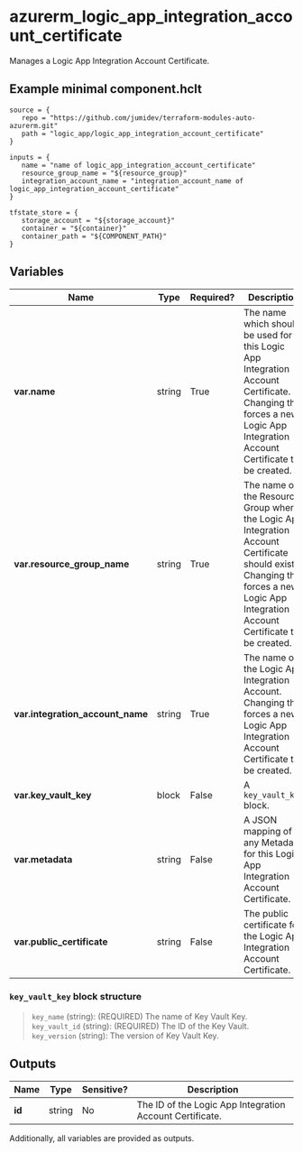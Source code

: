 # azurerm_logic_app_integration_account_certificate

Manages a Logic App Integration Account Certificate.

## Example minimal component.hclt

```hcl
source = {
   repo = "https://github.com/jumidev/terraform-modules-auto-azurerm.git" 
   path = "logic_app/logic_app_integration_account_certificate" 
}

inputs = {
   name = "name of logic_app_integration_account_certificate" 
   resource_group_name = "${resource_group}" 
   integration_account_name = "integration_account_name of logic_app_integration_account_certificate" 
}

tfstate_store = {
   storage_account = "${storage_account}" 
   container = "${container}" 
   container_path = "${COMPONENT_PATH}" 
}

```

## Variables

| Name | Type | Required? |  Description |
| ---- | ---- | --------- |  ----------- |
| **var.name** | string | True | The name which should be used for this Logic App Integration Account Certificate. Changing this forces a new Logic App Integration Account Certificate to be created. | 
| **var.resource_group_name** | string | True | The name of the Resource Group where the Logic App Integration Account Certificate should exist. Changing this forces a new Logic App Integration Account Certificate to be created. | 
| **var.integration_account_name** | string | True | The name of the Logic App Integration Account. Changing this forces a new Logic App Integration Account Certificate to be created. | 
| **var.key_vault_key** | block | False | A `key_vault_key` block. | 
| **var.metadata** | string | False | A JSON mapping of any Metadata for this Logic App Integration Account Certificate. | 
| **var.public_certificate** | string | False | The public certificate for the Logic App Integration Account Certificate. | 

### `key_vault_key` block structure

> `key_name` (string): (REQUIRED) The name of Key Vault Key.
> `key_vault_id` (string): (REQUIRED) The ID of the Key Vault.
> `key_version` (string): The version of Key Vault Key.



## Outputs

| Name | Type | Sensitive? | Description |
| ---- | ---- | --------- | --------- |
| **id** | string | No  | The ID of the Logic App Integration Account Certificate. | 

Additionally, all variables are provided as outputs.
